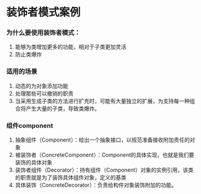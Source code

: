 # 装饰者模式案例
### 为什么要使用装饰者模式：
1. 能够为类增加更多的功能，相对于子类更加灵活
2. 防止类爆炸
### 适用的场景
1. 动态的为对象添加功能
2. 处理那些可以撤销的职责
3. 当采用生成子类的方法进行扩充时，可能有大量独立的扩展，为支持每一种组合将产生大量的子类，导致类爆炸。
### 组件component
1. 抽象组件（Component）：给出一个抽象接口，以规范准备接收附加责任的对象
2. 被装饰者（ConcreteComponent）：Component的具体实现，也就是我们要装饰的具体对象
3. 装饰者组件（Decorator）：持有组件（Component）对象的实例引用，该类的职责就是为了装饰具体组件对象，定义的基类
4. 具体装饰（ConcreteDecorator）：负责给构件对象装饰附加的功能。
